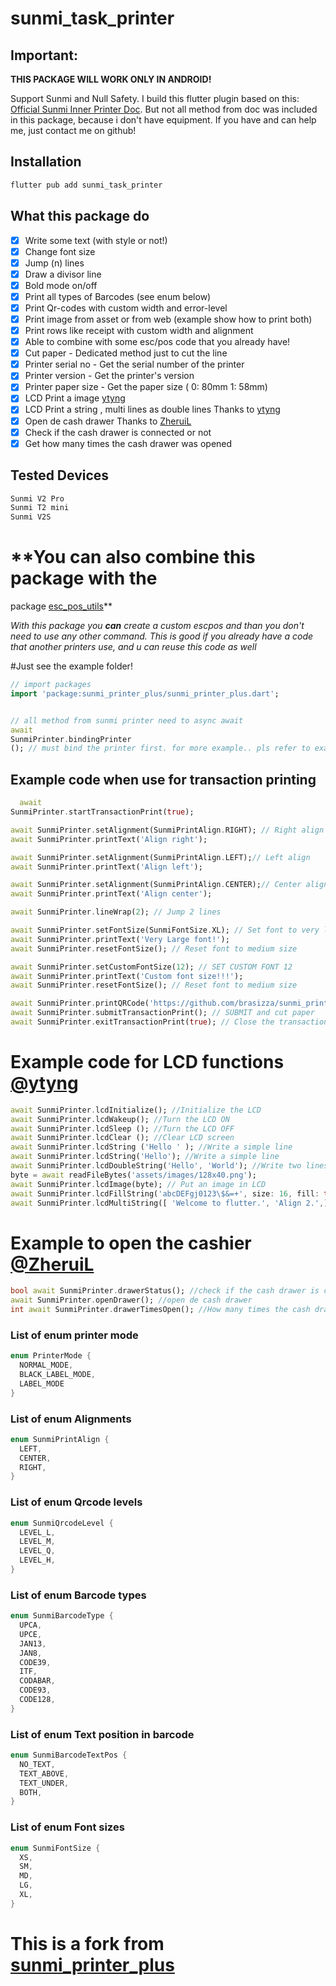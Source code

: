 # sunmi_task_printer

## Important:

**THIS PACKAGE WILL WORK ONLY IN ANDROID!**

Support Sunmi and Null Safety.
I build this flutter plugin based on this:
[Official Sunmi Inner Printer Doc](https://file.cdn.sunmi.com/SUNMIDOCS/%E5%95%86%E7%B1%B3%E5%86%85%E7%BD%AE%E6%89%93%E5%8D%B0%E6%9C%BA%E5%BC%80%E5%8F%91%E8%80%85%E6%96%87%E6%A1%A3EN-0224.pdf).
But not all method from doc was included in this package, because i don't have equipment. If you
have and can help me, just contact me on github!

## Installation

```bash
flutter pub add sunmi_task_printer
```

## What this package do

- [x] Write some text (with style or not!)
- [x] Change font size
- [x] Jump (n) lines
- [x] Draw a divisor line
- [x] Bold mode on/off
- [x] Print all types of Barcodes (see enum below)
- [x] Print Qr-codes with custom width and error-level
- [x] Print image from asset or from web (example show how to print both)
- [x] Print rows like receipt with custom width and alignment
- [x] Able to combine with some esc/pos code that you already have!
- [x] Cut paper - Dedicated method just to cut the line
- [x] Printer serial no - Get the serial number of the printer
- [x] Printer version - Get the printer's version
- [x] Printer paper size - Get the paper size ( 0: 80mm 1: 58mm)
- [x] LCD Print a image  [ytyng](https://github.com/ytyng)
- [x] LCD Print a string , multi lines as double lines Thanks to [ytyng](https://github.com/ytyng)
- [x] Open de cash drawer Thanks to [ZheruiL](https://github.com/ZheruiL)
- [x] Check if the cash drawer is connected or not
- [x] Get how many times the cash drawer was opened

## Tested Devices

```bash
Sunmi V2 Pro 
Sunmi T2 mini
Sunmi V2S
```

# **You can also combine this package with the

package [esc_pos_utils](https://pub.dev/packages/esc_pos_utils)**

_With this package you  **can**  create a custom escpos and than you don't need to use any other
command.
This is good if you already have a code that another printers use, and u can reuse this code as
well_

#Just see the example folder!

```dart
// import packages
import 'package:sunmi_printer_plus/sunmi_printer_plus.dart';


// all method from sunmi printer need to async await
await
SunmiPrinter.bindingPrinter
(); // must bind the printer first. for more example.. pls refer to example tab.

```

## Example code when use for transaction printing

```dart
  await
SunmiPrinter.startTransactionPrint(true);

await SunmiPrinter.setAlignment(SunmiPrintAlign.RIGHT); // Right align
await SunmiPrinter.printText('Align right');

await SunmiPrinter.setAlignment(SunmiPrintAlign.LEFT);// Left align
await SunmiPrinter.printText('Align left');

await SunmiPrinter.setAlignment(SunmiPrintAlign.CENTER);// Center align
await SunmiPrinter.printText('Align center');

await SunmiPrinter.lineWrap(2); // Jump 2 lines

await SunmiPrinter.setFontSize(SunmiFontSize.XL); // Set font to very large
await SunmiPrinter.printText('Very Large font!');
await SunmiPrinter.resetFontSize(); // Reset font to medium size

await SunmiPrinter.setCustomFontSize(12); // SET CUSTOM FONT 12
await SunmiPrinter.printText('Custom font size!!!');
await SunmiPrinter.resetFontSize(); // Reset font to medium size

await SunmiPrinter.printQRCode('https://github.com/brasizza/sunmi_printer'); // PRINT A QRCODE
await SunmiPrinter.submitTransactionPrint(); // SUBMIT and cut paper
await SunmiPrinter.exitTransactionPrint(true); // Close the transaction

```

# Example code for LCD functions  [@ytyng](https://github.com/ytyng)

```dart
await SunmiPrinter.lcdInitialize(); //Initialize the LCD 
await SunmiPrinter.lcdWakeup(); //Turn the LCD ON
await SunmiPrinter.lcdSleep (); //Turn the LCD OFF 
await SunmiPrinter.lcdClear (); //Clear LCD screen 
await SunmiPrinter.lcdString ('Hello ' ); //Write a simple line  
await SunmiPrinter.lcdString('Hello'); //Write a simple line  
await SunmiPrinter.lcdDoubleString('Hello', 'World'); //Write two lines Unit8List 
byte = await readFileBytes('assets/images/128x40.png'); 
await SunmiPrinter.lcdImage(byte); // Put an image in LCD 
await SunmiPrinter.lcdFillString('abcDEFgj0123\$&=+', size: 16, fill: true); // Print a string and fill with zeros until the size is reached 
await SunmiPrinter.lcdMultiString([ 'Welcome to flutter.', 'Align 2.',], [ 1, 2, ] ); // Write multiple lines with alignment

```

# Example to open the cashier  [@ZheruiL](https://github.com/ZheruiL)

```dart
bool await SunmiPrinter.drawerStatus(); //check if the cash drawer is connect or disconnect
await SunmiPrinter.openDrawer(); //open de cash drawer
int await SunmiPrinter.drawerTimesOpen(); //How many times the cash drawer was opened

 ```

### List of enum printer mode

```dart
enum PrinterMode {
  NORMAL_MODE,
  BLACK_LABEL_MODE,
  LABEL_MODE
}
```

### List of enum Alignments

```dart
enum SunmiPrintAlign {
  LEFT,
  CENTER,
  RIGHT,
}
```

### List of enum Qrcode levels

```dart
enum SunmiQrcodeLevel {
  LEVEL_L,
  LEVEL_M,
  LEVEL_Q,
  LEVEL_H,
}
```

### List of enum Barcode types

```dart
enum SunmiBarcodeType {
  UPCA,
  UPCE,
  JAN13,
  JAN8,
  CODE39,
  ITF,
  CODABAR,
  CODE93,
  CODE128,
}
```

### List of enum Text position in barcode

```dart
enum SunmiBarcodeTextPos {
  NO_TEXT,
  TEXT_ABOVE,
  TEXT_UNDER,
  BOTH,
}
```

### List of enum Font sizes

```dart
enum SunmiFontSize {
  XS,
  SM,
  MD,
  LG,
  XL,
}
```

# This is a fork from [sunmi_printer_plus](https://pub.dev/packages/sunmi_printer_plus)